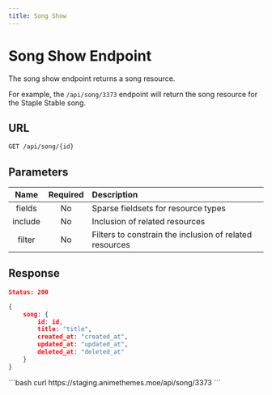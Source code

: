 ```yaml
---
title: Song Show
---
```


<Block>

# Song Show Endpoint

The song show endpoint returns a song resource.

For example, the `/api/song/3373` endpoint will return the song resource for the Staple Stable song.

## URL

```sh
GET /api/song/{id}
```

## Parameters

| Name    | Required | Description                                             |
| :-----: | :------: | :------------------------------------------------------ |
| fields  | No       | Sparse fieldsets for resource types                     |
| include | No       | Inclusion of related resources                          |
| filter  | No       | Filters to constrain the inclusion of related resources |

## Response

```json
Status: 200

{
    song: {
        id: id,
        title: "title",
        created_at: "created_at",
        updated_at: "updated_at",
        deleted_at: "deleted_at"
    }
}
```

<Example>

<CURL>
```bash
curl https://staging.animethemes.moe/api/song/3373
```
</CURL>

</Example>

</Block>